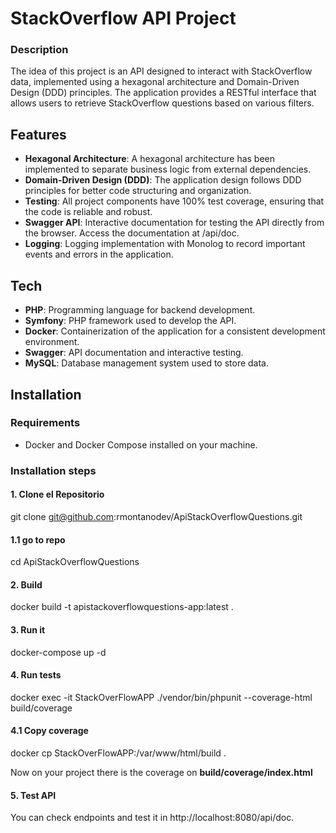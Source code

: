 # StackOverflow API Project
### Description
The idea of this project is an API designed to interact with StackOverflow data, implemented using a hexagonal architecture and Domain-Driven Design (DDD) principles. The application provides a RESTful interface that allows users to retrieve StackOverflow questions based on various filters.
## Features
- **Hexagonal Architecture**: A hexagonal architecture has been implemented to separate business logic from external dependencies.
- **Domain-Driven Design (DDD)**: The application design follows DDD principles for better code structuring and organization.
- **Testing**: All project components have 100% test coverage, ensuring that the code is reliable and robust.
- **Swagger API**: Interactive documentation for testing the API directly from the browser. Access the documentation at /api/doc.
- **Logging**: Logging implementation with Monolog to record important events and errors in the application.

## Tech
- **PHP**: Programming language for backend development.
- **Symfony**: PHP framework used to develop the API.
- **Docker**: Containerization of the application for a consistent development environment.
- **Swagger**: API documentation and interactive testing.
- **MySQL**: Database management system used to store data.
## Installation
### Requirements
- Docker and Docker Compose installed on your machine.
### Installation steps
#### 1. Clone el Repositorio
git clone git@github.com:rmontanodev/ApiStackOverflowQuestions.git
#### 1.1 go to repo
cd ApiStackOverflowQuestions

#### 2. Build
docker build -t apistackoverflowquestions-app:latest .

#### 3. Run it
docker-compose up -d

#### 4. Run tests
docker exec -it StackOverFlowAPP ./vendor/bin/phpunit --coverage-html build/coverage
#### 4.1 Copy coverage
docker cp StackOverFlowAPP:/var/www/html/build .

Now on your project there is the coverage on **build/coverage/index.html**
#### 5. Test API
You can check endpoints and test it in http://localhost:8080/api/doc.